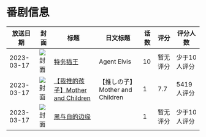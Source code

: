 # 番剧信息

|放送日期|封面|标题|日文标题|话数|评分|评分人数|
|---|---|---|---|---|---|---|
|2023-03-17|![封面](https://lain.bgm.tv/pic/cover/c/13/55/423720_Fzf15.jpg)|[特务猫王](https://bangumi.tv/subject/423720)|Agent Elvis|10|暂无评分|少于10人评分|
|2023-03-17|![封面](https://lain.bgm.tv/pic/cover/c/69/1e/424227_OhkuW.jpg)|[【我推的孩子】Mother and Children](https://bangumi.tv/subject/424227)|【推しの子】Mother and Children|1|7.7|5419人评分|
|2023-03-17|![封面](https://lain.bgm.tv/pic/cover/c/00/55/424874_xs9Mz.jpg)|[黑与白的边缘](https://bangumi.tv/subject/424874)||1|暂无评分|少于10人评分|
